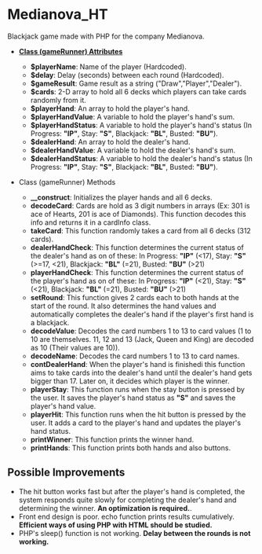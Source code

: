 # Medianova_HT
Blackjack game made with PHP for the company Medianova.

* <ins>**Class (gameRunner) Attributes**</ins>
  - **$playerName**: Name of the player (Hardcoded).
  - **$delay**: Delay (seconds) between each round (Hardcoded).
  - **$gameResult**: Game result as a string ("Draw","Player","Dealer").
  - **$cards**: 2-D array to hold all 6 decks which players can take cards randomly from it.
  - **$playerHand**: An array to hold the player's hand.
  - **$playerHandValue**: A variable to hold the player's hand's sum.
  - **$playerHandStatus**: A variable to hold the player's hand's status (In Progress: **"IP"**, Stay: **"S"**, Blackjack: **"BL"**, Busted: **"BU"**).
  - **$dealerHand**: An array to hold the dealer's hand.
  - **$dealerHandValue**: A variable to hold the dealer's hand's sum.
  - **$dealerHandStatus**: A variable to hold the dealer's hand's status (In Progress: **"IP"**, Stay: **"S"**, Blackjack: **"BL"**, Busted: **"BU"**).
  
* Class (gameRunner) Methods
  - **__construct**: Initializes the player hands and all 6 decks.
  - **decodeCard**: Cards are hold as 3 digit numbers in arrays (Ex: 301 is ace of Hearts, 201 is ace of Diamonds). This function decodes this info and returns it in a cardInfo class.
  - **takeCard**: This function randomly takes a card from all 6 decks (312 cards).
  - **dealerHandCheck**: This function determines the current status of the dealer's hand as on of these: In Progress: **"IP"** (<17), Stay: **"S"** (>=17, <21), Blackjack: **"BL"** (=21), Busted: **"BU"** (>21)
  - **playerHandCheck**: This function determines the current status of the player's hand as on of these: In Progress: **"IP"** (<21), Stay: **"S"** (<21), Blackjack: **"BL"** (=21), Busted: **"BU"** (>21)
  - **setRound**: This function gives 2 cards each to both hands at the start of the round. It also determines the hand values and automatically completes the dealer's hand if the player's first hand is a blackjack.
  - **decodeValue**: Decodes the card numbers 1 to 13 to card values (1 to 10 are themselves. 11, 12 and 13 (Jack, Queen and King) are decoded as 10 (Their values are 10)).
  - **decodeName**: Decodes the card numbers 1 to 13 to card names.
  - **contDealerHand**: When the player's hand is finishedi this function aims to take cards into the dealer's hand until the dealer's hand gets bigger than 17. Later on, it decides which player is the winner.
  - **playerStay**: This function runs when the stay button is pressed by the user. It saves the player's hand status as **"S"** and saves the player's hand value.
  - **playerHit**: This function runs when the hit button is pressed by the user. It adds a card to the player's hand and updates the player's hand status.
  - **printWinner**: This function prints the winner hand.
  - **printHands**: This function prints both hands and also buttons.

## Possible Improvements
* The hit button works fast but after the player's hand is completed, the system responds quite slowly for completing the dealer's hand and determining the winner. **An optimization is required.**.
* Front end design is poor. echo function prints results cumulatively. **Efficient ways of using PHP with HTML should be studied.**
* PHP's sleep() function is not working. **Delay between the rounds is not working.**

